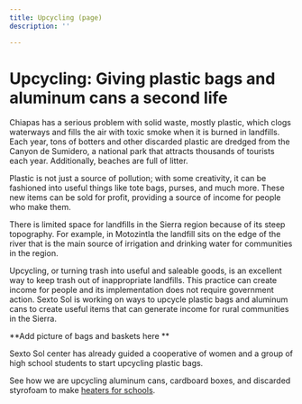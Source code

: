 ```yaml
---
title: Upcycling (page)
description: ''

---
```

# Upcycling: Giving plastic bags and aluminum cans a second life

Chiapas has a serious problem with solid waste, mostly plastic, which clogs waterways and fills the air with toxic smoke when it is burned in landfills. Each year, tons of botters and other discarded plastic are dredged from the Canyon de Sumidero, a national park that attracts thousands of tourists each year. Additionally, beaches are full of litter.

Plastic is not just a source of pollution; with some creativity, it can be fashioned into useful things like tote bags, purses, and much more. These new items can be sold for profit, providing a source of income for people who make them.

There is limited space for landfills in the Sierra region because of its steep topography. For example, in Motozintla the landfill sits on the edge of the river that is the main source of irrigation and drinking water for communities in the region.

Upcycling, or turning trash into useful and saleable goods, is an excellent way to keep trash out of inappropriate landfills. This practice can create income for people and its implementation does not require government action. Sexto Sol is working on ways to upcycle plastic bags and aluminum cans to create useful items that can generate income for rural communities in the Sierra.

\**Add picture of bags and baskets here **

Sexto Sol center has already guided a cooperative of women and a group of high school students to start upcycling plastic bags.

See how we are upcycling aluminum cans, cardboard boxes, and discarded styrofoam to make [heaters for schools](http://www.sextosol.org/approptech.html).
